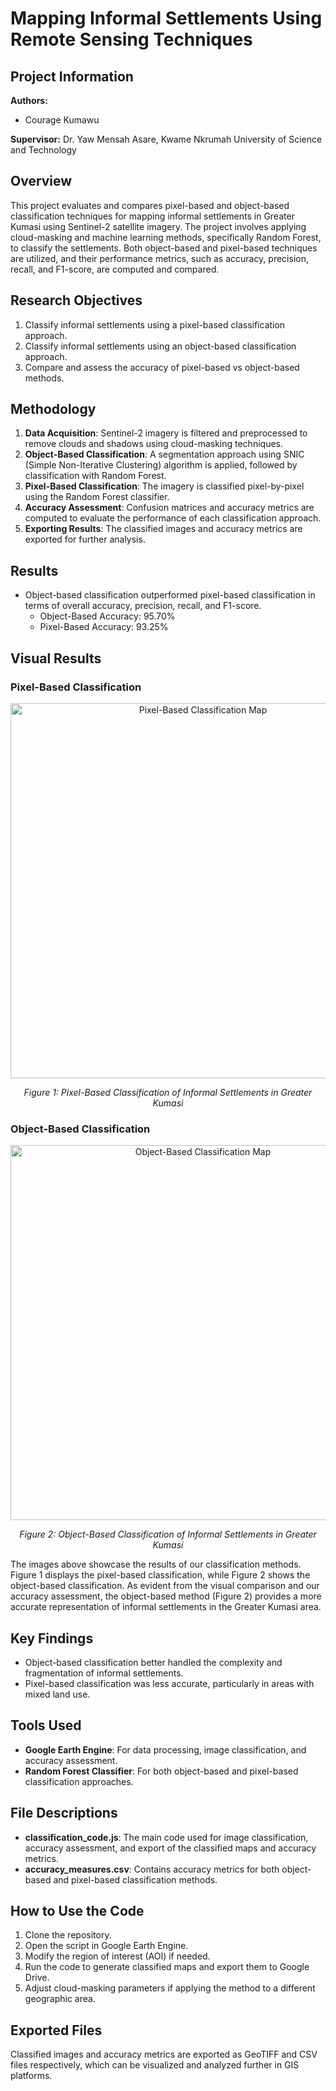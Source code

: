# Mapping Informal Settlements Using Remote Sensing Techniques

## Project Information

**Authors:**
- Courage Kumawu
  
**Supervisor:**
Dr. Yaw Mensah Asare, Kwame Nkrumah University of Science and Technology

## Overview

This project evaluates and compares pixel-based and object-based classification techniques for mapping informal settlements in Greater Kumasi using Sentinel-2 satellite imagery. The project involves applying cloud-masking and machine learning methods, specifically Random Forest, to classify the settlements. Both object-based and pixel-based techniques are utilized, and their performance metrics, such as accuracy, precision, recall, and F1-score, are computed and compared.

## Research Objectives

1. Classify informal settlements using a pixel-based classification approach.
2. Classify informal settlements using an object-based classification approach.
3. Compare and assess the accuracy of pixel-based vs object-based methods.

## Methodology

1. **Data Acquisition**: Sentinel-2 imagery is filtered and preprocessed to remove clouds and shadows using cloud-masking techniques.
2. **Object-Based Classification**: A segmentation approach using SNIC (Simple Non-Iterative Clustering) algorithm is applied, followed by classification with Random Forest.
3. **Pixel-Based Classification**: The imagery is classified pixel-by-pixel using the Random Forest classifier.
4. **Accuracy Assessment**: Confusion matrices and accuracy metrics are computed to evaluate the performance of each classification approach.
5. **Exporting Results**: The classified images and accuracy metrics are exported for further analysis.

## Results

- Object-based classification outperformed pixel-based classification in terms of overall accuracy, precision, recall, and F1-score.
   - Object-Based Accuracy: 95.70%
   - Pixel-Based Accuracy: 93.25%

## Visual Results

### Pixel-Based Classification
<p align="center">
  <img src="path_to_pixel_based_image.png" alt="Pixel-Based Classification Map" width="600">
</p>
<p align="center"><em>Figure 1: Pixel-Based Classification of Informal Settlements in Greater Kumasi</em></p>

### Object-Based Classification
<p align="center">
  <img src="path_to_object_based_image.png" alt="Object-Based Classification Map" width="600">
</p>
<p align="center"><em>Figure 2: Object-Based Classification of Informal Settlements in Greater Kumasi</em></p>

The images above showcase the results of our classification methods. Figure 1 displays the pixel-based classification, while Figure 2 shows the object-based classification. As evident from the visual comparison and our accuracy assessment, the object-based method (Figure 2) provides a more accurate representation of informal settlements in the Greater Kumasi area.

## Key Findings

- Object-based classification better handled the complexity and fragmentation of informal settlements.
- Pixel-based classification was less accurate, particularly in areas with mixed land use.

## Tools Used

- **Google Earth Engine**: For data processing, image classification, and accuracy assessment.
- **Random Forest Classifier**: For both object-based and pixel-based classification approaches.

## File Descriptions

- **classification_code.js**: The main code used for image classification, accuracy assessment, and export of the classified maps and accuracy metrics.
- **accuracy_measures.csv**: Contains accuracy metrics for both object-based and pixel-based classification methods.

## How to Use the Code

1. Clone the repository.
2. Open the script in Google Earth Engine.
3. Modify the region of interest (AOI) if needed.
4. Run the code to generate classified maps and export them to Google Drive.
5. Adjust cloud-masking parameters if applying the method to a different geographic area.

## Exported Files

Classified images and accuracy metrics are exported as GeoTIFF and CSV files respectively, which can be visualized and analyzed further in GIS platforms.
